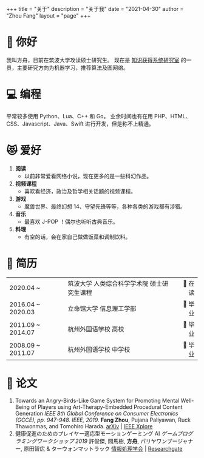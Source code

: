 +++
title = "关于"
description = "关于我"
date = "2021-04-30"
author = "Zhou Fang"
layout = "page"
+++
# 👋 你好
我叫方舟，目前在筑波大学攻读硕士研究生。
现在是 [知识获得系统研究室](https://kasys.slis.tsukuba.ac.jp/) 的一员，主要研究方向为机器学习，推荐算法及图网络。

# 💻 编程
平常较多使用 Python、Lua、C++ 和 Go。
业余时间也有在用 PHP、HTML、CSS、Javascript、Java、Swift 进行开发，但是称不上精通。

# 😻 爱好
1. **阅读**
   - 以前非常爱看网络小说，现在更多的是一些科幻作品。
2. **视频课程**
   - 喜欢看经济，政治及哲学相关话题的视频课程。
3. **游戏**
   - 魔兽世界、最终幻想 14、守望先锋等等，各种各类的游戏都有涉猎。
4. **音乐**
   - 最喜欢 J-POP ！偶尔也听听古典音乐。
5. **料理**
   - 有空的话，会在家自己做做饭菜和调制饮料。

# 🏫 简历

||||
| ---- | :---- | ----: |
| 2020.04 ~ | 筑波大学 人类综合科学学术院 硕士研究生课程 | 🌱 在读 |
| 2016.04 ~ 2020.03 | 立命馆大学 信息理工学部 | 🌻 毕业 |
| 2011.09 ~ 2014.07 | 杭州外国语学校 高校 | 🌻 毕业  |
| 2008.09 ~ 2011.07 | 杭州外国语学校 中学校 | 🌻 毕业  |

# 📃 论文
1. Towards an Angry-Birds-Like Game System for Promoting Mental Well-Being of Players using Art-Therapy-Embedded Procedural Content Generation
   _IEEE 8th Global Conference on Consumer Electronics (GCCE), pp. 947-948. IEEE, 2019._
   **Fang Zhou**, Pujana Paliyawan, Ruck Thawonmas, and Tomohiro Harada.
   [arXiv](https://arxiv.org/abs/1911.02695) | [IEEE Xplore](https://ieeexplore.ieee.org/abstract/document/9015247/)
2. 健康促進のためのプレイヤー適応型モーションゲーミング AI
   _ゲームプログラミングワークショップ 2019_
   許俊傑, 問馬樹, **方舟**, パリヤワンプージャナー, 原田智広 & ターウォンマットラック
   [情報処理学会](https://ipsj.ixsq.nii.ac.jp/ej/?action=pages_view_main&active_action=repository_view_main_item_detail&item_id=199999&item_no=1&page_id=13&block_id=8) | [Researchgate](https://www.researchgate.net/profile/Pujana_Paliyawan/publication/336564847_Player_Adaptive_Motion_Gaming_AI_for_Health_Promotion/links/5da5ef8aa6fdccdad545f62b/Player-Adaptive-Motion-Gaming-AI-for-Health-Promotion.pdf)